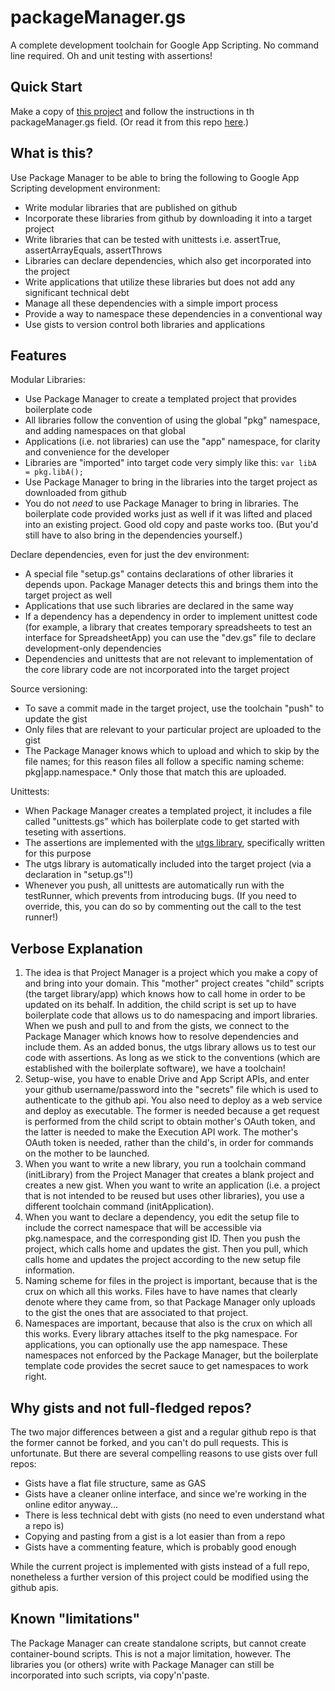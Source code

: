# packageManager.gs
A complete development toolchain for Google App Scripting. No command line required. Oh and unit testing with assertions!

## Quick Start
Make a copy of [this project](https://script.google.com/a/igbis.edu.my/d/1ClAoUIZdC5VJ0nM3_1NIYwW-sr-LLXT_9rLc9B0Tj5SikYWwBuFucyRu/edit) and follow the instructions in th packageManager.gs field. (Or read it from this repo [here](https://github.com/classroomtechtools/packageManager.gs/blob/master/packageManager.gs).)

## What is this?
Use Package Manager to be able to bring the following to Google App Scripting development environment:
* Write modular libraries that are published on github
* Incorporate these libraries from github by downloading it into a target project
* Write libraries that can be tested with unittests i.e. assertTrue, assertArrayEquals, assertThrows
* Libraries can declare dependencies, which also get incorporated into the project
* Write applications that utilize these libraries but does not add any significant technical debt
* Manage all these dependencies with a simple import process
* Provide a way to namespace these dependencies in a conventional way
* Use gists to version control both libraries and applications

## Features
Modular Libraries:
* Use Package Manager to create a templated project that provides boilerplate code
* All libraries follow the convention of using the global "pkg" namespace, and adding namespaces on that global
* Applications (i.e. not libraries) can use the "app" namespace, for clarity and convenience for the developer
* Libraries are "imported" into target code very simply like this: `var libA = pkg.libA();`
* Use Package Manager to bring in the libraries into the target project as downloaded from github
* You do not *need* to use Package Manager to bring in libraries. The boilerplate code provided works just as well if it was lifted and placed into an existing project. Good old copy and paste works too. (But you'd still have to also bring in the dependencies yourself.)

Declare dependencies, even for just the dev environment:
* A special file "setup.gs" contains declarations of other libraries it depends upon. Package Manager detects this and brings them into the target project as well
* Applications that use such libraries are declared in the same way
* If a dependency has a dependency in order to implement unittest code (for example, a library that creates temporary spreadsheets to test an interface for SpreadsheetApp) you can use the "dev.gs" file to declare development-only dependencies
* Dependencies and unittests that are not relevant to implementation of the core library code are not incorporated into the target project

Source versioning:
* To save a commit made in the target project, use the toolchain "push" to update the gist
* Only files that are relevant to your particular project are uploaded to the gist
* The Package Manager knows which to upload and which to skip by the file names; for this reason files all follow a specific naming scheme: pkg|app.namespace.\* Only those that match this are uploaded.

Unittests:
* When Package Manager creates a templated project, it includes a file called "unittests.gs" which has boilerplate code to get started with teseting with assertions.
* The assertions are implemented with the [utgs library](https://gist.github.com/brainysmurf/07eaf09769b450f1e0e7b6ae043c2ba5), specifically written for this purpose
* The utgs library is automatically included into the target project (via a declaration in "setup.gs"!) 
* Whenever you push, all unittests are automatically run with the testRunner, which prevents from introducing bugs. (If you need to override, this, you can do so by commenting out the call to the test runner!)

## Verbose Explanation
1. The idea is that Project Manager is a project which you make a copy of and bring into your domain. This "mother" project creates "child" scripts (the target library/app) which knows how to call home in order to be updated on its behalf. In addition, the child script is set up to have boilerplate code that allows us to do namespacing and import libraries. When we push and pull to and from the gists, we connect to the Package Manager which knows how to resolve dependencies and include them. As an added bonus, the utgs library allows us to test our code with assertions. As long as we stick to the conventions (which are established with the boilerplate software), we have a toolchain!
2. Setup-wise, you have to enable Drive and App Script APIs, and enter your github username/password into the "secrets" file which is used to authenticate to the github api. You also need to deploy as a web service and deploy as executable. The former is needed because a get request is performed from the child script to obtain mother's OAuth token, and the latter is needed to make the Execution API work. The mother's OAuth token is needed, rather than the child's, in order for commands on the mother to be launched.
3. When you want to write a new library, you run a toolchain command (initLibrary) from the Project Manager that creates a blank project and creates a new gist. When you want to write an application (i.e. a project that is not intended to be reused but uses other libraries), you use a different toolchain command (initApplication). 
4. When you want to declare a dependency, you edit the setup file to include the correct namespace that will be accessible via pkg.namespace, and the corresponding gist ID. Then you push the project, which calls home and updates the gist. Then you pull, which calls home and updates the project according to the new setup file information.
5. Naming scheme for files in the project is important, because that is the crux on which all this works. Files have to have names that clearly denote where they came from, so that Package Manager only uploads to the gist the ones that are associated to that project.
6. Namespaces are important, because that also is the crux on which all this works. Every library attaches itself to the pkg namespace. For applications, you can optionally use the app namespace. These namespaces not enforced by the Package Manager, but the boilerplate template code provides the secret sauce to get namespaces to work right.

## Why gists and not full-fledged repos?
The two major differences between a gist and a regular github repo is that the former cannot be forked, and you can't do pull requests.
This is unfortunate. But there are several compelling reasons to use gists over full repos:
* Gists have a flat file structure, same as GAS
* Gists have a cleaner online interface, and since we're working in the online editor anyway...
* There is less technical debt with gists (no need to even understand what a repo is)
* Copying and pasting from a gist is a lot easier than from a repo
* Gists have a commenting feature, which is probably good enough

While the current project is implemented with gists instead of a full repo, nonetheless a further version of this project could be modified using the github apis.

## Known "limitations"
The Package Manager can create standalone scripts, but cannot create container-bound scripts. This is not a major limitation, however. The libraries you (or others) write with Package Manager can still be incorporated into such scripts, via copy'n'paste.
